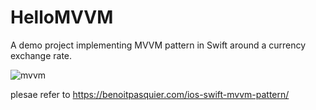 HelloMVVM
===

A demo project implementing MVVM pattern in Swift around a currency exchange rate.


![mvvm](https://benoitpasquier.com/images/2018/01/mvvm-pattern.png)

plesae refer to https://benoitpasquier.com/ios-swift-mvvm-pattern/


